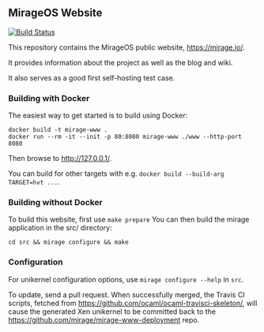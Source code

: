 ## MirageOS Website

[![Build Status](https://travis-ci.org/mirage/mirage-www.svg?branch=master)](https://travis-ci.org/mirage/mirage-www)

This repository contains the MirageOS public website, <https://mirage.io/>.

It provides information about the project as well as the blog and wiki.

It also serves as a good first self-hosting test case.

### Building with Docker

The easiest way to get started is to build using Docker:

```
docker build -t mirage-www .
docker run --rm -it --init -p 80:8080 mirage-www ./www --http-port 8080
```

Then browse to <http://127.0.0.1/>.

You can build for other targets with e.g. `docker build --build-arg TARGET=hvt ...`.

### Building without Docker

To build this website, first use `make prepare`
You can then build the mirage application in the src/ directory:
```
cd src && mirage configure && make
```

### Configuration

For unikernel configuration options, use `mirage configure --help` in `src`.

To update, send a pull request. When successfully merged, the Travis CI scripts,
fetched from <https://github.com/ocaml/ocaml-travisci-skeleton/>, will cause the
generated Xen unikernel to be committed back to the
<https://github.com/mirage/mirage-www-deployment> repo.
